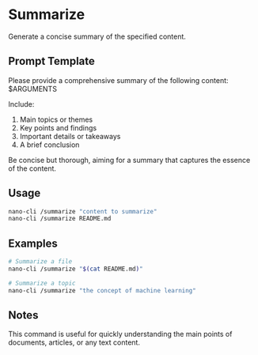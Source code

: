 # Summarize

Generate a concise summary of the specified content.

## Prompt Template

Please provide a comprehensive summary of the following content: $ARGUMENTS

Include:
1. Main topics or themes
2. Key points and findings
3. Important details or takeaways
4. A brief conclusion

Be concise but thorough, aiming for a summary that captures the essence of the content.

## Usage

```bash
nano-cli /summarize "content to summarize"
nano-cli /summarize README.md
```

## Examples

```bash
# Summarize a file
nano-cli /summarize "$(cat README.md)"

# Summarize a topic
nano-cli /summarize "the concept of machine learning"
```

## Notes

This command is useful for quickly understanding the main points of documents, articles, or any text content.